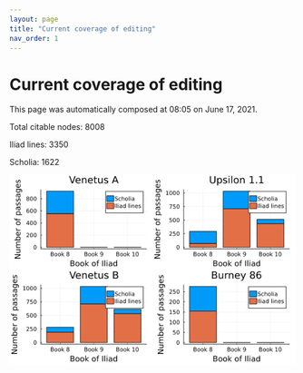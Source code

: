 ```yaml
---
layout: page
title: "Current coverage of editing"
nav_order: 1
---
```



# Current coverage of editing

This page was automatically composed at 08:05 on June 17, 2021.

Total citable nodes: 8008

Iliad lines: 3350

Scholia: 1622

![Summary of coverage](./coverage.png)
